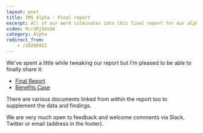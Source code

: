 ```yaml
---
layout: post
title: IMS Alpha - Final report
excerpt: All of our work culminates into this final report for our alpha phase. 
video: Rcr3Rj50v8A
category: Alpha
redirect_from:
    - /20200922
---
```

We've spent a little while tweaking our report but I'm pleased to be able to finally share it:

* [Final Report](https://docs.google.com/presentation/d/1jDSRjUpWSSMzZPsUKJZcNbZBw3nbhGQfwRCz4OTbL-4/edit#slide=id.p)
* [Benefits Case](https://docs.google.com/spreadsheets/d/1ka8fS_RKZhA8F4-jN3N7Ri9xD3ocMBN4WBOpvbTHiNI/edit#gid=1802245557)

There are various documents linked from within the report too to supplement the data and findings.

We are very much open to feedback and welcome comments via Slack, Twitter or email (address in the footer).